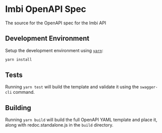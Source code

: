# Imbi OpenAPI Spec

The source for the OpenAPI spec for the Imbi API

## Development Environment

Setup the development environment using [`yarn`](https://yarnpkg.com/en/):

```sh
yarn install
```

## Tests

Running `yarn test` will build the template and validate it using the `swagger-cli` command.

## Building

Running `yarn build` will build the full OpenAPI YAML template and place it, along with redoc.standalone.js in the `build` directory.
